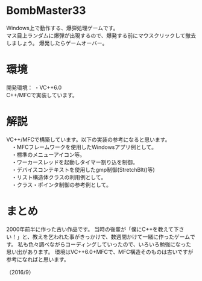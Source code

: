 # BombMaster33
Windows上で動作する、爆弾処理ゲームです。  
マス目上ランダムに爆弾が出現するので、爆発する前にマウスクリックして撤去しましょう。
爆発したらゲームオーバー。

# 環境

開発環境：
・VC++6.0   
C++/MFCで実装しています。


# 解説
VC++/MFCで構築しています。以下の実装の参考になると思います。  
　・MFCフレームワークを使用したWindowsアプリ例として。  
　・標準のメニューアイコン等。  
　・ワーカースレッドを起動しタイマー割り込を制御。  
　・デバイスコンテキストを使用したgmp制御(StretchBlt()等)  
　・リスト構造体クラスの利用例として。  
　・クラス・ポインタ制御の参考例として。  

# まとめ
2000年前半に作った古い作品です。
当時の後輩が「僕にC++を教えて下さい！」と、教えを乞われた事がきっかけで、数週間かけて一緒に作ったゲームです。
私も色々調べながらコーディングしていったので、いろいろ勉強になった思い出があります。
環境はVC++6.0+MFCで、MFC構造そのものは古いですが参考になればと思います。

（2016/9）
